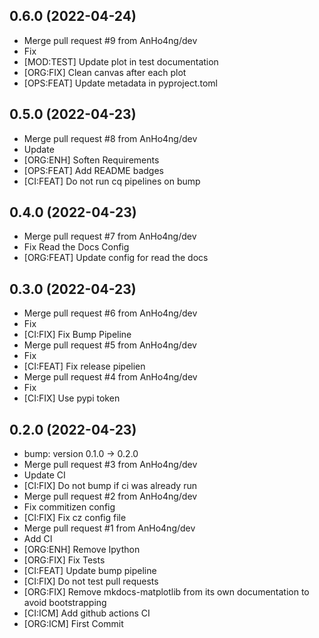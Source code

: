 ## 0.6.0 (2022-04-24)


- Merge pull request #9 from AnHo4ng/dev
- Fix
- [MOD:TEST] Update plot in test documentation
- [ORG:FIX] Clean canvas after each plot
- [OPS:FEAT] Update metadata in pyproject.toml

## 0.5.0 (2022-04-23)


- Merge pull request #8 from AnHo4ng/dev
- Update
- [ORG:ENH] Soften Requirements
- [OPS:FEAT] Add README badges
- [CI:FEAT] Do not run cq pipelines on bump

## 0.4.0 (2022-04-23)


- Merge pull request #7 from AnHo4ng/dev
- Fix Read the Docs Config
- [ORG:FEAT] Update config for read the docs

## 0.3.0 (2022-04-23)


- Merge pull request #6 from AnHo4ng/dev
- Fix
- [CI:FIX] Fix Bump Pipeline
- Merge pull request #5 from AnHo4ng/dev
- Fix
- [CI:FEAT] Fix release pipelien
- Merge pull request #4 from AnHo4ng/dev
- Fix
- [CI:FIX] Use pypi token

## 0.2.0 (2022-04-23)


- bump: version 0.1.0 → 0.2.0
- Merge pull request #3 from AnHo4ng/dev
- Update CI
- [CI:FIX] Do not bump if ci was already run
- Merge pull request #2 from AnHo4ng/dev
- Fix commitizen config
- [CI:FIX] Fix cz config file
- Merge pull request #1 from AnHo4ng/dev
- Add CI
- [ORG:ENH] Remove Ipython
- [ORG:FIX] Fix Tests
- [CI:FEAT] Update bump pipeline
- [CI:FIX] Do not test pull requests
- [ORG:FIX] Remove mkdocs-matplotlib from its own documentation to avoid bootstrapping
- [CI:ICM] Add github actions CI
- [ORG:ICM] First Commit
